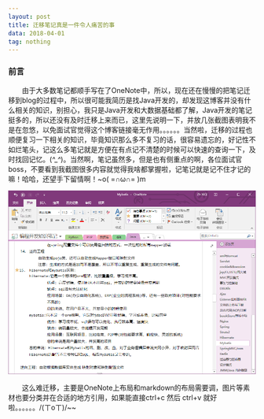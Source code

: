 ```yaml
---
layout: post
title: 迁移笔记真是一件令人痛苦的事
data: 2018-04-01
tag: nothing
---
```


### 前言

　　由于大多数笔记都顺手写在了OneNote中，所以，现在还在慢慢的把笔记迁移到blog的过程中，所以很可能我简历是找Java开发的，却发现这博客并没有什么相关的知识，别担心，我只是Java开发和大数据基础都了解，Java开发的笔记挺多的，所以还没有及时迁移上来而已，这里先说明一下，并放几张截图表明我不是在忽悠，以免面试官觉得这个博客链接毫无作用。。。。。。当然啦，迁移的过程也顺便复习一下相关的知识，毕竟知识那么多不复习的话，很容易遗忘的，好记性不如烂笔头，记这么多笔记就是方便在有点记不清楚的时候可以快速的查询一下，及时找回记忆。(*^_^*)。当然啊，笔记虽然多，但是也有侧重点的啊，各位面试官boss，不要看到我截图很多内容就觉得我啥都掌握啦，记笔记就是记不住才记的嘛！哈哈，还望手下留情啊！~o( =∩ω∩= )m

![OneNote](/images/posts/OneNote.png)

　　这么难迁移，主要是OneNote上布局和markdown的布局需要调，图片等素材也要分类并在合适的地方引用，如果能直接ctrl+c 然后 ctrl+v 就好啦。。。。。。/(ㄒoㄒ)/~~
